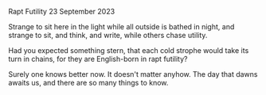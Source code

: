 Rapt Futility
23 September 2023

Strange to sit here in the light
while all outside is bathed in night,
and strange to sit, and think, and write,
while others chase utility.

Had you expected something stern,
that each cold strophe would take its turn
in chains, for they are English-born
in rapt futility?

Surely one knows better now.
It doesn't matter anyhow.
The day that dawns awaits us,
and there are so many things to know.